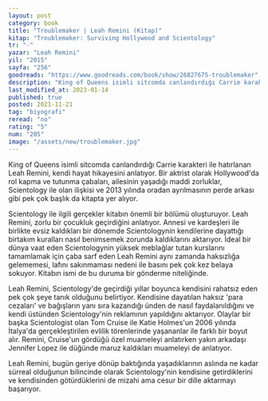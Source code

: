 ```yaml
---
layout: post
category: book
title: "Troublemaker | Leah Remini (Kitap)"
kitap: "Troublemaker: Surviving Hollywood and Scientology"
tr: "-"
yazar: "Leah Remini"
yil: "2015"
sayfa: "256"
goodreads: "https://www.goodreads.com/book/show/26827675-troublemaker"
description: "King of Queens isimli sitcomda canlandırdığı Carrie karakteri ile hatırlanan Leah Remini, Troublemaker isimli kitabında kendi hayat hikayesini anlatıyor."
last_modified_at: 2023-01-14
published: true
posted: 2021-11-21
tag: "biyografi"
reread: "no"
rating: "5"
num: "205"
image: "/assets/new/troublemaker.jpg"
---
```


King of Queens isimli sitcomda canlandırdığı Carrie karakteri ile hatırlanan Leah Remini, kendi hayat hikayesini anlatıyor. Bir aktrist olarak Hollywood'da rol kapma ve tutunma çabaları, ailesinin yaşadığı maddi zorluklar, Scientology ile olan ilişkisi ve 2013 yılında oradan ayrılmasının perde arkası gibi pek çok başlık da kitapta yer alıyor.

Scientology ile ilgili gerçekler kitabın önemli bir bölümü oluşturuyor. Leah Remini, zorlu bir çocukluk geçirdiğini anlatıyor. Annesi ve kardeşleri ile birlikte evsiz kaldıkları bir dönemde Scientologynin kendilerine dayattığı birtakım kuralları nasıl benimsemek zorunda kaldıklarını aktarıyor. İdeal bir dünya vaat eden Scientologynin yüksek meblağlar tutan kurslarını tamamlamak için çaba sarf eden Leah Remini aynı zamanda haksızlığa gelememesi, lafını sakınmaması nedeni ile basını pek çok kez belaya sokuyor. Kitabın ismi de bu duruma bir gönderme niteliğinde.

Leah Remini, Scientology'de geçirdiği yıllar boyunca kendisini rahatsız eden pek çok şeye tanık olduğunu belirtiyor. Kendisine dayatılan haksız 'para cezaları' ve bağışların yanı sıra kazandığı ünden de nasıl faydalanıldığını ve kendi üstünden Scientology'nin reklamının yapıldığını aktarıyor. Olaylar bir başka Scientologist olan Tom Cruise ile Katie Holmes'un 2006 yılında İtalya'da gerçekleştirilen evlilik törenlerinde yaşananlar ile farklı bir boyut alır. Remini, Cruise'un gördüğü özel muameleyi anlatırken yakın arkadaşı Jennifer Lopez ile düğünde maruz kaldıkları muameleyi de anlatıyor.

Leah Remini, bugün geriye dönüp baktığında yaşadıklarının aslında ne kadar sürreal olduğunun bilincinde olarak Scientology'nin kendisine getirdiklerini ve kendisinden götürdüklerini de mizahi ama cesur bir dille aktarmayı başarıyor.
